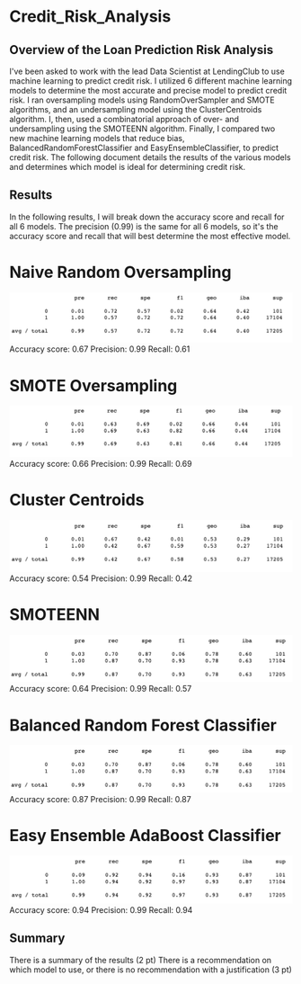 # Credit_Risk_Analysis
## Overview of the Loan Prediction Risk Analysis
I've been asked to work with the lead Data Scientist at LendingClub to use machine learning to predict credit risk. I utilized 6 different machine learning models to determine the most accurate and precise model to predict credit risk. I ran oversampling models using RandomOverSampler and SMOTE algorithms, and an undersampling model using the ClusterCentroids algorithm. I, then, used a combinatorial approach of over- and undersampling using the SMOTEENN algorithm. Finally, I compared two new machine learning models that reduce bias, BalancedRandomForestClassifier and EasyEnsembleClassifier, to predict credit risk. The following document details the results of the various models and determines which model is ideal for determining credit risk.

## Results
In the following results, I will break down the accuracy score and recall for all 6 models. The precision (0.99) is the same for all 6 models, so it's the accuracy score and recall that will best determine the most effective model.

# Naive Random Oversampling
![NaiveRandomOversampling.png](https://github.com/liviblocker/Credit_Risk_Analysis/blob/main/Images/SMOTEENN.png)
Accuracy score: 0.67
Precision: 0.99
Recall: 0.61

# SMOTE Oversampling
![SMOTEOversampling.png](https://github.com/liviblocker/Credit_Risk_Analysis/blob/main/Images/SMOTEOversampling.png)
Accuracy score: 0.66
Precision: 0.99
Recall: 0.69

# Cluster Centroids
![ClusterCentroids.png](https://github.com/liviblocker/Credit_Risk_Analysis/blob/main/Images/ClusterCentroids.png)
Accuracy score: 0.54
Precision: 0.99
Recall: 0.42

# SMOTEENN
![SMOTEENN.png](https://github.com/liviblocker/Credit_Risk_Analysis/blob/main/Images/BalancedRandomForestClassifier.png)
Accuracy score: 0.64
Precision: 0.99
Recall: 0.57

# Balanced Random Forest Classifier
![BalancedRandomForestClassifier.png](https://github.com/liviblocker/Credit_Risk_Analysis/blob/main/Images/BalancedRandomForestClassifier.png)
Accuracy score: 0.87
Precision: 0.99
Recall: 0.87

# Easy Ensemble AdaBoost Classifier
![EasyEnsembleAdaBoostClassifier.png](https://github.com/liviblocker/Credit_Risk_Analysis/blob/main/Images/EasyEnsembleAdaBoostClassifier.png)
Accuracy score: 0.94
Precision: 0.99
Recall: 0.94




## Summary
There is a summary of the results (2 pt)
There is a recommendation on which model to use, or there is no recommendation with a justification (3 pt)
